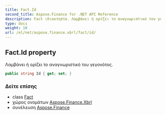```yaml
---
title: Fact.Id
second_title: Aspose.Finance for .NET API Reference
description: Fact ιδιοκτησία. Λαμβάνει ή ορίζει το αναγνωριστικό του γεγονότος.
type: docs
weight: 10
url: /el/net/aspose.finance.xbrl/fact/id/
---
```

## Fact.Id property

Λαμβάνει ή ορίζει το αναγνωριστικό του γεγονότος.

```csharp
public string Id { get; set; }
```

### Δείτε επίσης

* class [Fact](../)
* χώρος ονομάτων [Aspose.Finance.Xbrl](../../fact/)
* συνέλευση [Aspose.Finance](../../../)


